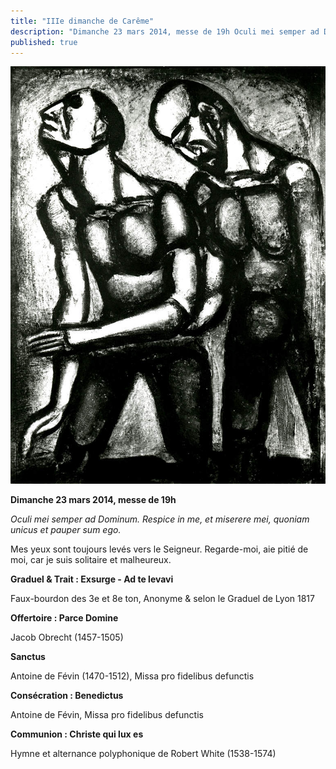 ```yaml
---
title: "IIIe dimanche de Carême"
description: "Dimanche 23 mars 2014, messe de 19h Oculi mei semper ad Dominum. Respice in me, et miserere mei, quoniam unicus et pauper sum ego. Mes yeux sont toujours levés vers le Seigneur. Regarde-moi, aie pitié de moi, car je suis solitaire et malheureux. Graduel..."
published: true
---
```



![](/images/2014-03-09-aveugle-rouault.jpg)

**Dimanche 23 mars 2014, messe de 19h**

*Oculi mei semper ad Dominum. Respice in me, et miserere mei, quoniam unicus et pauper sum ego.*

Mes yeux sont toujours levés vers le Seigneur. Regarde-moi, aie pitié de moi, car je suis solitaire et malheureux.

**Graduel & Trait : Exsurge - Ad te levavi**

Faux-bourdon des 3e et 8e ton, Anonyme & selon le Graduel de Lyon 1817

**Offertoire : Parce Domine**

Jacob Obrecht (1457-1505)

**Sanctus**

Antoine de Févin (1470-1512), Missa pro fidelibus defunctis

**Consécration : Benedictus**

Antoine de Févin, Missa pro fidelibus defunctis

**Communion : Christe qui lux es**

Hymne et alternance polyphonique de Robert White (1538-1574)